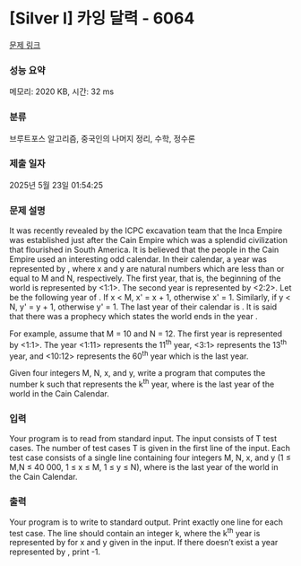 # [Silver I] 카잉 달력 - 6064 

[문제 링크](https://www.acmicpc.net/problem/6064) 

### 성능 요약

메모리: 2020 KB, 시간: 32 ms

### 분류

브루트포스 알고리즘, 중국인의 나머지 정리, 수학, 정수론

### 제출 일자

2025년 5월 23일 01:54:25

### 문제 설명

<p>It was recently revealed by the ICPC excavation team that the Inca Empire was established just after the Cain Empire which was a splendid civilization that flourished in South America. It is believed that the people in the Cain Empire used an interesting odd calendar. In their calendar, a year was represented by <x:y>, where x and y are natural numbers which are less than or equal to M and N, respectively. The first year, that is, the beginning of the world is represented by <1:1>. The second year is represented by <2:2>. Let <x':y'>be the following year of <x:y>. If x < M, x' = x + 1, otherwise x' = 1. Similarly, if y < N, y' = y + 1, otherwise y' = 1. The last year of their calendar is <M:N>. It is said that there was a prophecy which states the world ends in the year <M:N>. </p>

<p>For example, assume that M = 10 and N = 12. The first year is represented by <1:1>. The year <1:11> represents the 11<sup>th</sup> year, <3:1> represents the 13<sup>th</sup> year, and <10:12> represents the 60<sup>th</sup> year which is the last year. </p>

<p>Given four integers M, N, x, and y, write a program that computes the number k such that <x:y> represents the k<sup>th</sup> year, where <x:y> is the last year of the world in the Cain Calendar.</p>

### 입력 

 <p>Your program is to read from standard input. The input consists of T test cases. The number of test cases T is given in the first line of the input. Each test case consists of a single line containing four integers M, N, x, and y (1 ≤ M,N ≤ 40 000, 1 ≤ x ≤ M, 1 ≤ y ≤ N), where <M:N> is the last year of the world in the Cain Calendar.</p>

### 출력 

 <p>Your program is to write to standard output. Print exactly one line for each test case. The line should contain an integer k, where the k<sup>th</sup> year is represented by <x:y> for x and y given in the input. If there doesn’t exist a year represented by <x:y>, print -1. </p>

